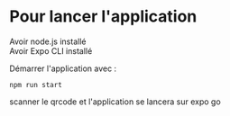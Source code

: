 # Pour lancer l'application

Avoir node.js installé <br>
Avoir Expo CLI installé

Démarrer l'application avec :
```
npm run start
```
scanner le qrcode et l'application se lancera sur expo go
